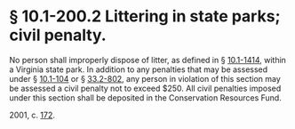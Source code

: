 # § 10.1-200.2 Littering in state parks; civil penalty.

<p>No person shall improperly dispose of litter, as defined in § <a href='http://law.lis.virginia.gov/vacode/10.1-1414/'>10.1-1414</a>, within a Virginia state park. In addition to any penalties that may be assessed under § <a href='http://law.lis.virginia.gov/vacode/10.1-104/'>10.1-104</a> or § <a href='http://law.lis.virginia.gov/vacode/33.2-802/'>33.2-802</a>, any person in violation of this section may be assessed a civil penalty not to exceed $250. All civil penalties imposed under this section shall be deposited in the Conservation Resources Fund.</p><p>2001, c. <a href='http://lis.virginia.gov/cgi-bin/legp604.exe?011+ful+CHAP0172'>172</a>.</p>